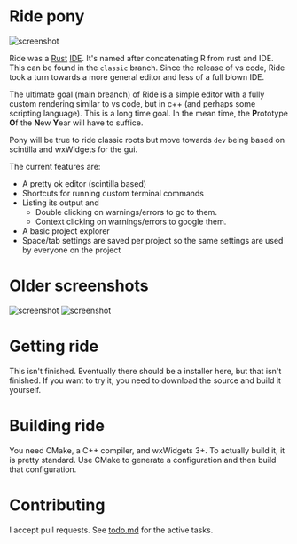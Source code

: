 # Ride pony
![screenshot](gfx/logo/256text.png)

Ride was a [Rust](http://www.rust-lang.org/) [IDE](https://en.wikipedia.org/wiki/Integrated_development_environment). It's named after concatenating R from rust and IDE. This can be found in the `classic` branch. Since the release of vs code, Ride took a turn towards a more general editor and less of a full blown IDE.

The ultimate goal (main breanch) of Ride is a simple editor with a fully custom rendering similar to vs code, but in c++ (and perhaps some scripting language). This is a long time goal. In the mean time, the **P**rototype **O**f the **N**ew **Y**ear will have to suffice.

Pony will be true to ride classic roots but move towards `dev` being based on scintilla and wxWidgets for the gui.


The current features are:

* A pretty ok editor (scintilla based)
* Shortcuts for running custom terminal commands
* Listing its output and
	- Double clicking on warnings/errors to go to them.
	- Context clicking on warnings/errors to google them.
* A basic project explorer
* Space/tab settings are saved per project so the same settings are used by everyone on the project


# Older screenshots
![screenshot](gfx/screenshots/3.png)
![screenshot](gfx/screenshots/2.png)

# Getting ride
This isn't finished. Eventually there should be a installer here, but that isn't finished. If you want to try it, you need to download the source and build it yourself.

# Building ride
You need CMake, a C++ compiler, and wxWidgets 3+. To actually build it, it is pretty standard. Use CMake to generate a configuration and then build that configuration.

# Contributing
I accept pull requests. See [todo.md](todo.md) for the active tasks.
